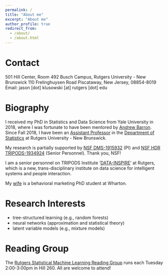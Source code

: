 ```yaml
---
permalink: /
title: "About me"
excerpt: "About me"
author_profile: true
redirect_from: 
  - /about/
  - /about.html
---
```


Contact
======

501 Hill Center, Room 492
Busch Campus, Rutgers University - New Brunswick
110 Frelinghuysen Road
Piscataway, New Jersey, 08854-8019
Email: jason [dot] klusowski [at] rutgers [dot] edu

Biography
======

I received my PhD in Statistics and Data Science from Yale University in 2018, where I was fortunate to have been mentored by [Andrew Barron](http://www.stat.yale.edu/~arb4/). Since Fall 2018, I have been an [Assistant Professor](https://statistics.rutgers.edu/people-pages/faculty/people/130-faculty/396-jason-m-klusowski) in the [Department of Statistics](http://statistics.rutgers.edu/) at Rutgers University - New Brunswick.

My research is partially supported by [NSF DMS-1915932](https://www.nsf.gov/awardsearch/showAward?AWD_ID=1915932) (PI) and [NSF HDR TRIPODS-1934924](https://www.nsf.gov/awardsearch/showAward?AWD_ID=1934924) (Senior Personnel). Thank you, NSF!

I am a senior personnel on TRIPODS Institute ‘[DATA-INSPIRE](http://robotics.cs.rutgers.edu/data-inspire/)’ at Rutgers, which is a new, trans-disciplinary institute on data science for intelligent systems and people interaction.

My [wife](https://marketing.wharton.upenn.edu/profile/jwkk/) is a behavioral marketing PhD student at Wharton.

Research Interests
======

* tree-structured learning (e.g., random forests)
* neural networks (approximation and statistical theory)
* latent variable models (e.g., mixture models)

Reading Group
======

The [Rutgers Statistical Machine Learning Reading Group](http://nineisprime.github.io/sml_reading/) runs each Tuesday 2:00-3:00pm in Hill 260. All are welcome to attend!
